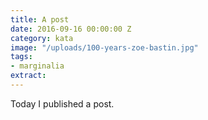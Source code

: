 ```yaml
---
title: A post
date: 2016-09-16 00:00:00 Z
category: kata
image: "/uploads/100-years-zoe-bastin.jpg"
tags:
- marginalia
extract:
---
```


Today I published a post.
